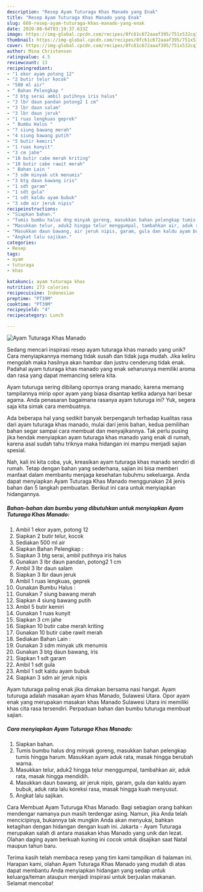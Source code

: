 ```yaml
---
description: "Resep Ayam Tuturaga Khas Manado yang Enak"
title: "Resep Ayam Tuturaga Khas Manado yang Enak"
slug: 669-resep-ayam-tuturaga-khas-manado-yang-enak
date: 2020-08-04T03:19:37.633Z
image: https://img-global.cpcdn.com/recipes/0fc61c672aaaf395/751x532cq70/ayam-tuturaga-khas-manado-foto-resep-utama.jpg
thumbnail: https://img-global.cpcdn.com/recipes/0fc61c672aaaf395/751x532cq70/ayam-tuturaga-khas-manado-foto-resep-utama.jpg
cover: https://img-global.cpcdn.com/recipes/0fc61c672aaaf395/751x532cq70/ayam-tuturaga-khas-manado-foto-resep-utama.jpg
author: Mina Christensen
ratingvalue: 4.5
reviewcount: 13
recipeingredient:
- "1 ekor ayam potong 12"
- "2 butir telur kocok"
- "500 ml air"
- " Bahan Pelengkap "
- "3 btg serai ambil putihnya iris halus"
- "3 lbr daun pandan potong2 1 cm"
- "3 lbr daun salam"
- "3 lbr daun jeruk"
- "1 ruas lengkuas geprek"
- " Bumbu Halus "
- "7 siung bawang merah"
- "4 siung bawang putih"
- "5 butir kemiri"
- "1 ruas kunyit"
- "3 cm jahe"
- "10 butir cabe merah kriting"
- "10 butir cabe rawit merah"
- " Bahan Lain "
- "3 sdm minyak utk menumis"
- "3 btg daun bawang iris"
- "1 sdt garam"
- "1 sdt gula"
- "1 sdt kaldu ayam bubuk"
- "3 sdm air jeruk nipis"
recipeinstructions:
- "Siapkan bahan."
- "Tumis bumbu halus dng minyak goreng, masukkan bahan pelengkap tumis hingga harum. Masukkan ayam aduk rata, masak hingga berubah warna."
- "Masukkan telur, aduk2 hingga telur menggumpal, tambahkan air, aduk rata, masak hingga mendidih."
- "Masukkan daun bawang, air jeruk nipis, garam, gula dan kaldu ayam bubuk, aduk rata lalu koreksi rasa, masak hingga kuah menyusut."
- "Angkat lalu sajikan."
categories:
- Resep
tags:
- ayam
- tuturaga
- khas

katakunci: ayam tuturaga khas 
nutrition: 273 calories
recipecuisine: Indonesian
preptime: "PT39M"
cooktime: "PT39M"
recipeyield: "4"
recipecategory: Lunch

---
```



![Ayam Tuturaga Khas Manado](https://img-global.cpcdn.com/recipes/0fc61c672aaaf395/751x532cq70/ayam-tuturaga-khas-manado-foto-resep-utama.jpg)

Sedang mencari inspirasi resep ayam tuturaga khas manado yang unik? Cara menyiapkannya memang tidak susah dan tidak juga mudah. Jika keliru mengolah maka hasilnya akan hambar dan justru cenderung tidak enak. Padahal ayam tuturaga khas manado yang enak seharusnya memiliki aroma dan rasa yang dapat memancing selera kita.

Ayam tuturuga sering dibilang opornya orang manado, karena memang tampilannya mirip opor ayam yang biasa disantap ketika adanya hari besar agama. Anda penasaran bagaimana rasanya ayam tuturuga ini? Yuk, segera saja kita simak cara membuatnya.

Ada beberapa hal yang sedikit banyak berpengaruh terhadap kualitas rasa dari ayam tuturaga khas manado, mulai dari jenis bahan, kedua pemilihan bahan segar sampai cara membuat dan menyajikannya. Tak perlu pusing jika hendak menyiapkan ayam tuturaga khas manado yang enak di rumah, karena asal sudah tahu triknya maka hidangan ini mampu menjadi sajian spesial.


Nah, kali ini kita coba, yuk, kreasikan ayam tuturaga khas manado sendiri di rumah. Tetap dengan bahan yang sederhana, sajian ini bisa memberi manfaat dalam membantu menjaga kesehatan tubuhmu sekeluarga. Anda dapat menyiapkan Ayam Tuturaga Khas Manado menggunakan 24 jenis bahan dan 5 langkah pembuatan. Berikut ini cara untuk menyiapkan hidangannya.

<!--inarticleads1-->

##### Bahan-bahan dan bumbu yang dibutuhkan untuk menyiapkan Ayam Tuturaga Khas Manado:

1. Ambil 1 ekor ayam, potong 12
1. Siapkan 2 butir telur, kocok
1. Sediakan 500 ml air
1. Siapkan  Bahan Pelengkap :
1. Siapkan 3 btg serai, ambil putihnya iris halus
1. Gunakan 3 lbr daun pandan, potong2 1 cm
1. Ambil 3 lbr daun salam
1. Siapkan 3 lbr daun jeruk
1. Ambil 1 ruas lengkuas, geprek
1. Gunakan  Bumbu Halus :
1. Gunakan 7 siung bawang merah
1. Siapkan 4 siung bawang putih
1. Ambil 5 butir kemiri
1. Gunakan 1 ruas kunyit
1. Siapkan 3 cm jahe
1. Siapkan 10 butir cabe merah kriting
1. Gunakan 10 butir cabe rawit merah
1. Sediakan  Bahan Lain :
1. Gunakan 3 sdm minyak utk menumis
1. Gunakan 3 btg daun bawang, iris
1. Siapkan 1 sdt garam
1. Ambil 1 sdt gula
1. Ambil 1 sdt kaldu ayam bubuk
1. Siapkan 3 sdm air jeruk nipis


Ayam tuturaga paling enak jika dimakan bersama nasi hangat. Ayam tuturuga adalah masakan ayam khas Manado, Sulawesi Utara. Opor ayam enak yang merupakan masakan khas Manado Sulawesi Utara ini memiliki khas cita rasa tersendiri. Perpaduan bahan dan bumbu tuturuga membuat sajian. 

<!--inarticleads2-->

##### Cara menyiapkan Ayam Tuturaga Khas Manado:

1. Siapkan bahan.
1. Tumis bumbu halus dng minyak goreng, masukkan bahan pelengkap tumis hingga harum. Masukkan ayam aduk rata, masak hingga berubah warna.
1. Masukkan telur, aduk2 hingga telur menggumpal, tambahkan air, aduk rata, masak hingga mendidih.
1. Masukkan daun bawang, air jeruk nipis, garam, gula dan kaldu ayam bubuk, aduk rata lalu koreksi rasa, masak hingga kuah menyusut.
1. Angkat lalu sajikan.


Cara Membuat Ayam Tuturuga Khas Manado. Bagi sebagian orang bahkan mendengar namanya pun masih terdengar asing. Namun, jika Anda telah mencicipinya, bukannya tak mungkin Anda akan menyukai, bahkan ketagihan dengan hidangan dengan kuah ini. Jakarta - Ayam Tuturaga merupakan salah di antara masakan khas Manado yang unik dan lezat. Olahan daging ayam berkuah kuning ini cocok untuk disajikan saat Natal maupun tahun baru. 

Terima kasih telah membaca resep yang tim kami tampilkan di halaman ini. Harapan kami, olahan Ayam Tuturaga Khas Manado yang mudah di atas dapat membantu Anda menyiapkan hidangan yang sedap untuk keluarga/teman ataupun menjadi inspirasi untuk berjualan makanan. Selamat mencoba!
